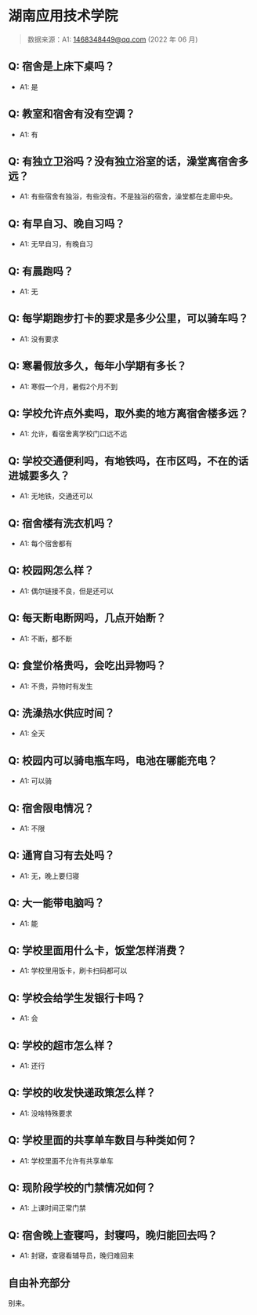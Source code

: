 # 湖南应用技术学院

> 数据来源：A1: 1468348449@qq.com (2022 年 06 月)

## Q: 宿舍是上床下桌吗？

- A1: 是

## Q: 教室和宿舍有没有空调？

- A1: 有

## Q: 有独立卫浴吗？没有独立浴室的话，澡堂离宿舍多远？

- A1: 有些宿舍有独浴，有些没有。不是独浴的宿舍，澡堂都在走廊中央。

## Q: 有早自习、晚自习吗？

- A1: 无早自习，有晚自习

## Q: 有晨跑吗？

- A1: 无

## Q: 每学期跑步打卡的要求是多少公里，可以骑车吗？

- A1: 没有要求

## Q: 寒暑假放多久，每年小学期有多长？

- A1: 寒假一个月，暑假2个月不到

## Q: 学校允许点外卖吗，取外卖的地方离宿舍楼多远？

- A1: 允许，看宿舍离学校门口远不远

## Q: 学校交通便利吗，有地铁吗，在市区吗，不在的话进城要多久？

- A1: 无地铁，交通还可以

## Q: 宿舍楼有洗衣机吗？

- A1: 每个宿舍都有

## Q: 校园网怎么样？

- A1: 偶尔链接不良，但是还可以

## Q: 每天断电断网吗，几点开始断？

- A1: 不断，都不断

## Q: 食堂价格贵吗，会吃出异物吗？

- A1: 不贵，异物时有发生

## Q: 洗澡热水供应时间？

- A1: 全天

## Q: 校园内可以骑电瓶车吗，电池在哪能充电？

- A1: 可以骑

## Q: 宿舍限电情况？

- A1: 不限

## Q: 通宵自习有去处吗？

- A1: 无，晚上要归寝

## Q: 大一能带电脑吗？

- A1: 能

## Q: 学校里面用什么卡，饭堂怎样消费？

- A1: 学校里用饭卡，刷卡扫码都可以

## Q: 学校会给学生发银行卡吗？

- A1: 会

## Q: 学校的超市怎么样？

- A1: 还行

## Q: 学校的收发快递政策怎么样？

- A1: 没啥特殊要求

## Q: 学校里面的共享单车数目与种类如何？

- A1: 学校里面不允许有共享单车

## Q: 现阶段学校的门禁情况如何？

- A1: 上课时间正常门禁

## Q: 宿舍晚上查寝吗，封寝吗，晚归能回去吗？

- A1: 封寝，查寝看辅导员，晚归难回来

## 自由补充部分

别来。